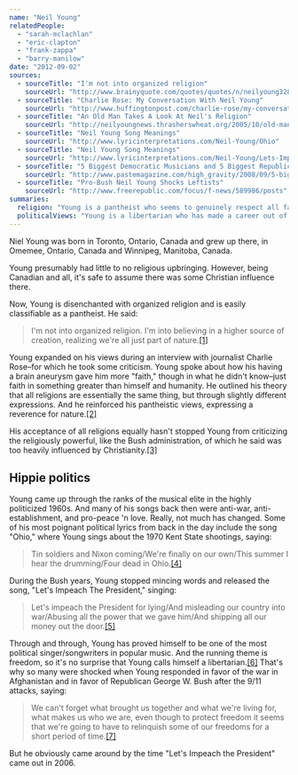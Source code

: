 ```yaml
---
name: "Neil Young"
relatedPeople:
  - "sarah-mclachlan"
  - "eric-clapton"
  - "frank-zappa"
  - "barry-manilow"
date: "2012-09-02"
sources:
  - sourceTitle: "I'm not into organized religion"
    sourceUrl: "http://www.brainyquote.com/quotes/quotes/n/neilyoung328810.html"
  - sourceTitle: "Charlie Rose: My Conversation With Neil Young"
    sourceUrl: "http://www.huffingtonpost.com/charlie-rose/my-conversation-with-neil_b_113704.html"
  - sourceTitle: "An Old Man Takes A Look At Neil's Religion"
    sourceUrl: "http://neilyoungnews.thrasherswheat.org/2005/10/old-man-takes-look-at-neils-religion.html"
  - sourceTitle: "Neil Young Song Meanings"
    sourceUrl: "http://www.lyricinterpretations.com/Neil-Young/Ohio"
  - sourceTitle: "Neil Young Song Meanings"
    sourceUrl: "http://www.lyricinterpretations.com/Neil-Young/Lets-Impeach-The-President"
  - sourceTitle: "5 Biggest Democratic Musicians and 5 Biggest Republican Musicians"
    sourceUrl: "http://www.pastemagazine.com/high_gravity/2008/09/5-biggest-democratic-musicians-and-5-biggest-repub.html"
  - sourceTitle: "Pro-Bush Neil Young Shocks Leftists"
    sourceUrl: "http://www.freerepublic.com/focus/f-news/589986/posts"
summaries:
  religion: "Young is a pantheist who seems to genuinely respect all faiths."
  politicalViews: "Young is a libertarian who has made a career out of protesting war and the establishment, even though 9/11 turned him into a Bush-supporting war supporter, for a minute."
---
```


Niel Young was born in Toronto, Ontario, Canada and grew up there, in Omemee, Ontario, Canada and Winnipeg, Manitoba, Canada.

Young presumably had little to no religious upbringing. However, being Canadian and all, it's safe to assume there was some Christian influence there.

Now, Young is disenchanted with organized religion and is easily classifiable as a pantheist. He said:

>I'm not into organized religion. I'm into believing in a higher source of creation, realizing we're all just part of nature.<a class="source-citation" href="#http%3A%2F%2Fwww.brainyquote.com%2Fquotes%2Fquotes%2Fn%2Fneilyoung328810.html" title="I&apos;m not into organized religion">[1]</a>

Young expanded on his views during an interview with journalist Charlie Rose–for which he took some criticism. Young spoke about how his having a brain aneurysm gave him more "faith," though in what he didn't know–just faith in something greater than himself and humanity. He outlined his theory that all religions are essentially the same thing, but through slightly different expressions. And he reinforced his pantheistic views, expressing a reverence for nature.<a class="source-citation" href="#http%3A%2F%2Fwww.huffingtonpost.com%2Fcharlie-rose%2Fmy-conversation-with-neil_b_113704.html" title="Charlie Rose: My Conversation With Neil Young">[2]</a>

His acceptance of all religions equally hasn't stopped Young from criticizing the religiously powerful, like the Bush administration, of which he said was too heavily influenced by Christianity.<a class="source-citation" href="#http%3A%2F%2Fneilyoungnews.thrasherswheat.org%2F2005%2F10%2Fold-man-takes-look-at-neils-religion.html" title="An Old Man Takes A Look At Neil&apos;s Religion">[3]</a>

## Hippie politics

Young came up through the ranks of the musical elite in the highly politicized 1960s. And many of his songs back then were anti-war, anti-establishment, and pro-peace 'n love. Really, not much has changed. Some of his most poignant political lyrics from back in the day include the song "Ohio," where Young sings about the 1970 Kent State shootings, saying:

>Tin soldiers and Nixon coming/We're finally on our own/This summer I hear the drumming/Four dead in Ohio.<a class="source-citation" href="#http%3A%2F%2Fwww.lyricinterpretations.com%2FNeil-Young%2FOhio" title="Neil Young Song Meanings">[4]</a>

During the Bush years, Young stopped mincing words and released the song, "Let's Impeach The President," singing:

>Let's impeach the President for lying/And misleading our country into war/Abusing all the power that we gave him/And shipping all our money out the door.<a class="source-citation" href="#http%3A%2F%2Fwww.lyricinterpretations.com%2FNeil-Young%2FLets-Impeach-The-President" title="Neil Young Song Meanings">[5]</a>

Through and through, Young has proved himself to be one of the most political singer/songwriters in popular music. And the running theme is freedom, so it's no surprise that Young calls himself a libertarian.<a class="source-citation" href="#http%3A%2F%2Fwww.pastemagazine.com%2Fhigh_gravity%2F2008%2F09%2F5-biggest-democratic-musicians-and-5-biggest-repub.html" title="5 Biggest Democratic Musicians and 5 Biggest Republican Musicians">[6]</a> That's why so many were shocked when Young responded in favor of the war in Afghanistan and in favor of Republican George W. Bush after the 9/11 attacks, saying:

>We can't forget what brought us together and what we're living for, what makes us who we are, even though to protect freedom it seems that we're going to have to relinquish some of our freedoms for a short period of time.<a class="source-citation" href="#http%3A%2F%2Fwww.freerepublic.com%2Ffocus%2Ff-news%2F589986%2Fposts" title="Pro-Bush Neil Young Shocks Leftists">[7]</a>

But he obviously came around by the time "Let's Impeach the President" came out in 2006.